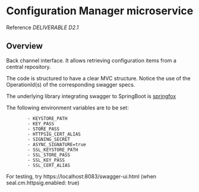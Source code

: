 # Configuration Manager microservice

Reference *DELIVERABLE D2.1*

## Overview  

Back channel interface. It allows retrieving configuration items from a central repository.

The code is structured to have a clear MVC structure.
Notice the use of the OperationId(s) of the corresponding swagger specs.

The underlying library integrating swagger to SpringBoot is [springfox](https://github.com/springfox/springfox)

The following environment variables are to be set:

            - KEYSTORE_PATH
            - KEY_PASS
            - STORE_PASS
            - HTTPSIG_CERT_ALIAS
            - SIGNING_SECRET
            - ASYNC_SIGNATURE=true
            - SSL_KEYSTORE_PATH
            - SSL_STORE_PASS
            - SSL_KEY_PASS
            - SSL_CERT_ALIAS
  

For testing, try https://localhost:8083/swagger-ui.html  (when seal.cm.httpsig.enabled: true)        


